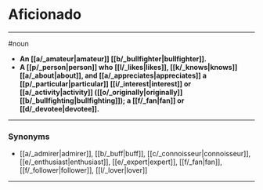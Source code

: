 # Aficionado
---
#noun
- **An [[a/_amateur|amateur]] [[b/_bullfighter|bullfighter]].**
- **A [[p/_person|person]] who [[l/_likes|likes]], [[k/_knows|knows]] [[a/_about|about]], and [[a/_appreciates|appreciates]] a [[p/_particular|particular]] [[i/_interest|interest]] or [[a/_activity|activity]] ([[o/_originally|originally]] [[b/_bullfighting|bullfighting]]); a [[f/_fan|fan]] or [[d/_devotee|devotee]].**
---
### Synonyms
- [[a/_admirer|admirer]], [[b/_buff|buff]], [[c/_connoisseur|connoisseur]], [[e/_enthusiast|enthusiast]], [[e/_expert|expert]], [[f/_fan|fan]], [[f/_follower|follower]], [[l/_lover|lover]]
---
